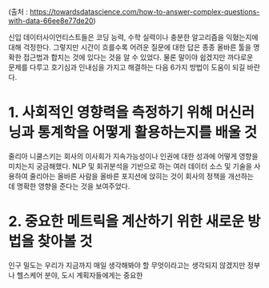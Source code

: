 (출처 : https://towardsdatascience.com/how-to-answer-complex-questions-with-data-66ee8e77de20)

신입 데이터사이언티스트들은 코딩 능력, 수학 실력이나 충분한 알고리즘을 익혔는지에 대해 걱정한다. 그렇지만 시간이 흐를수록 어려운 질문에 대한 답은 종종 올바른 툴을 명확한 접근법과 합치는 것에 있다는 것을 알 수 있었다.
물론 말이야 쉽겠지만 까다로운 문제를 다루고 호기심과 인내심을 가지고 해결하는 다음 6가지 방법이 도움이 되길 바란다.

# 1. 사회적인 영향력을 측정하기 위해 머신러닝과 통계학을 어떻게 활용하는지를 배울 것

줄리아 니쿨스키는 회사의 이사회가 지속가능성이나 인권에 대한 성과에 어떻게 영향을 미치는지 궁금해했다.
NLP 및 회귀분석을 기반으로 하는 여러 데이터 소스 및 기술을 사용하여 줄리아는 올바른 사람을 올바른 포지션에 앉히는 것이 회사의 정책을 개선하는 데 명확한 영향을 준다는 것을 보여주었다.


# 2. 중요한 메트릭을 계산하기 위한 새로운 방법을 찾아볼 것

인구 밀도는 우리가 지금까지 매일 생각해봐야 할 무엇이라고는 생각되지 않겠지만 정부나 헬스케어 분야, 도시 계획자들에게는 중요한 





